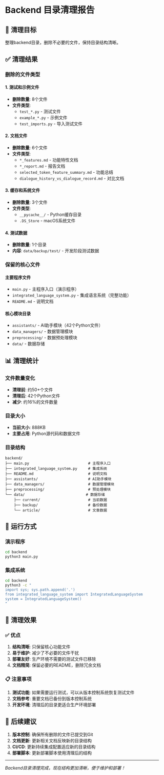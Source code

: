 # Backend 目录清理报告

## 🎯 清理目标
整理backend目录，删除不必要的文件，保持目录结构清晰。

## ✅ 清理结果

### 删除的文件类型

#### 1. 测试和示例文件
- **删除数量**: 8个文件
- **文件类型**: 
  - `test_*.py` - 测试文件
  - `example_*.py` - 示例文件
  - `test_imports.py` - 导入测试文件

#### 2. 文档文件
- **删除数量**: 6个文件
- **文件类型**:
  - `*_features.md` - 功能特性文档
  - `*_report.md` - 报告文档
  - `selected_token_feature_summary.md` - 功能总结
  - `dialogue_history_vs_dialogue_record.md` - 对比文档

#### 3. 缓存和系统文件
- **删除数量**: 3个文件
- **文件类型**:
  - `__pycache__/` - Python缓存目录
  - `.DS_Store` - macOS系统文件

#### 4. 测试数据
- **删除数量**: 1个目录
- **内容**: `data/backup/test/` - 开发阶段测试数据

### 保留的核心文件

#### 主要程序文件
- `main.py` - 主程序入口（演示程序）
- `integrated_language_system.py` - 集成语言系统（完整功能）
- `README.md` - 说明文档

#### 核心模块目录
- `assistants/` - AI助手模块（42个Python文件）
- `data_managers/` - 数据管理模块
- `preprocessing/` - 数据预处理模块
- `data/` - 数据存储

## 📊 清理统计

### 文件数量变化
- **清理前**: 约50+个文件
- **清理后**: 42个Python文件
- **减少**: 约16%的文件数量

### 目录大小
- **当前大小**: 888KB
- **主要占用**: Python源代码和数据文件

### 目录结构
```
backend/
├── main.py                           # 主程序入口
├── integrated_language_system.py     # 集成系统
├── README.md                         # 说明文档
├── assistants/                       # AI助手模块
├── data_managers/                    # 数据管理模块
├── preprocessing/                    # 预处理模块
└── data/                            # 数据存储
    ├── current/                      # 当前数据
    ├── backup/                       # 备份数据
    └── article/                      # 文章数据
```

## 🚀 运行方式

### 演示程序
```bash
cd backend
python3 main.py
```

### 集成系统
```bash
cd backend
python3 -c "
import sys; sys.path.append('.')
from integrated_language_system import IntegratedLanguageSystem
system = IntegratedLanguageSystem()
"
```

## 🎉 清理效果

### ✅ 优点
1. **结构清晰**: 只保留核心功能文件
2. **易于维护**: 减少了不必要的文件干扰
3. **部署友好**: 生产环境不需要的测试文件已移除
4. **文档精简**: 保留必要的README，删除冗余文档

### 📋 注意事项
1. **测试功能**: 如果需要运行测试，可以从版本控制系统恢复测试文件
2. **文档参考**: 重要文档已备份到版本控制系统
3. **开发环境**: 清理后的目录更适合生产环境部署

## 🔄 后续建议

1. **版本控制**: 确保所有删除的文件已提交到Git
2. **文档更新**: 更新相关文档反映新的目录结构
3. **CI/CD**: 更新持续集成配置适应新的目录结构
4. **部署脚本**: 更新部署脚本使用清理后的结构

---

*Backend目录清理完成，现在结构更加清晰，便于维护和部署！*




